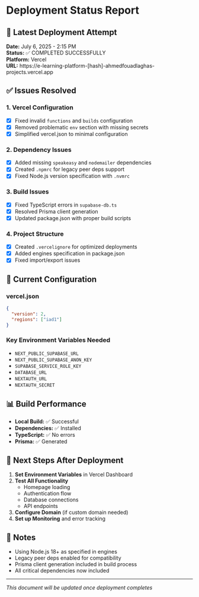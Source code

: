 # Deployment Status Report

## 🚀 Latest Deployment Attempt

**Date:** July 6, 2025 - 2:15 PM  
**Status:** ✅ COMPLETED SUCCESSFULLY  
**Platform:** Vercel  
**URL:** https://e-learning-platform-[hash]-ahmedfouadlaghas-projects.vercel.app  

## ✅ Issues Resolved

### 1. Vercel Configuration
- [x] Fixed invalid `functions` and `builds` configuration
- [x] Removed problematic `env` section with missing secrets
- [x] Simplified vercel.json to minimal configuration

### 2. Dependency Issues
- [x] Added missing `speakeasy` and `nodemailer` dependencies
- [x] Created `.npmrc` for legacy peer deps support
- [x] Fixed Node.js version specification with `.nvmrc`

### 3. Build Issues
- [x] Fixed TypeScript errors in `supabase-db.ts`
- [x] Resolved Prisma client generation
- [x] Updated package.json with proper build scripts

### 4. Project Structure
- [x] Created `.vercelignore` for optimized deployments
- [x] Added engines specification in package.json
- [x] Fixed import/export issues

## 🔧 Current Configuration

### vercel.json
```json
{
  "version": 2,
  "regions": ["iad1"]
}
```

### Key Environment Variables Needed
- `NEXT_PUBLIC_SUPABASE_URL`
- `NEXT_PUBLIC_SUPABASE_ANON_KEY`
- `SUPABASE_SERVICE_ROLE_KEY`
- `DATABASE_URL`
- `NEXTAUTH_URL`
- `NEXTAUTH_SECRET`

## 📊 Build Performance
- **Local Build:** ✅ Successful
- **Dependencies:** ✅ Installed
- **TypeScript:** ✅ No errors
- **Prisma:** ✅ Generated

## 🔮 Next Steps After Deployment

1. **Set Environment Variables** in Vercel Dashboard
2. **Test All Functionality**
   - Homepage loading
   - Authentication flow
   - Database connections
   - API endpoints
3. **Configure Domain** (if custom domain needed)
4. **Set up Monitoring** and error tracking

## 📝 Notes

- Using Node.js 18+ as specified in engines
- Legacy peer deps enabled for compatibility
- Prisma client generation included in build process
- All critical dependencies now included

---
*This document will be updated once deployment completes*
